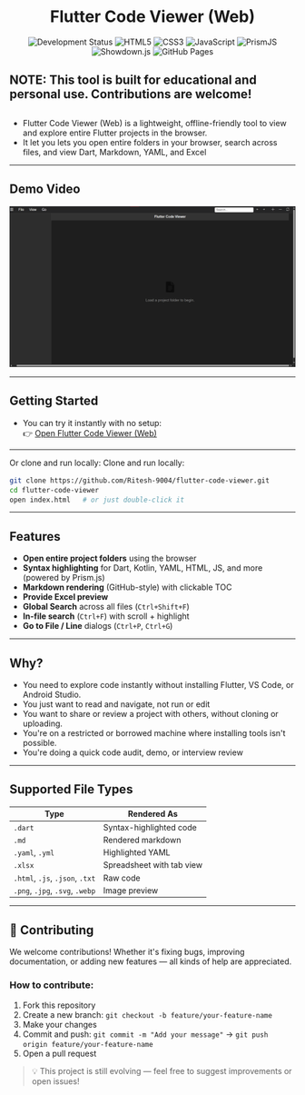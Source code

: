 
<div align="center">
  <h1>  Flutter Code Viewer (Web)</h1>
  <img src="https://img.shields.io/badge/status-in--development-yellow" alt="Development Status" />
  <img src="https://img.shields.io/badge/HTML5-E34F26?logo=html5&logoColor=white&style=flat" alt="HTML5" />
  <img src="https://img.shields.io/badge/CSS3-1572B6?logo=css3&logoColor=white&style=flat" alt="CSS3" />
  <img src="https://img.shields.io/badge/JavaScript-F7DF1E?logo=javascript&logoColor=black&style=flat" alt="JavaScript" />
  <img src="https://img.shields.io/badge/PrismJS-2D2D2D?logo=javascript&logoColor=white&style=flat" alt="PrismJS" />
  <img src="https://img.shields.io/badge/Showdown.js-6A1B9A?logo=markdown&logoColor=white&style=flat" alt="Showdown.js" />
  <img src="https://img.shields.io/badge/Hosted_on-GitHub_Pages-121013?logo=github&logoColor=white&style=flat" alt="GitHub Pages" />
</div>

##  **NOTE:**  This tool is built for educational and personal use. Contributions are welcome!
  
##  
- Flutter Code Viewer (Web) is a lightweight, offline-friendly tool to view and explore entire Flutter projects in the browser.
- It let you lets you open entire folders in your browser, search across files, and view Dart, Markdown, YAML, and Excel 
---
##  Demo Video 

[![Watch the demo](assets/thumbnail.png)](assets/Demo.mp4)


---
## Getting Started
- You can try it instantly with no setup:<br>
👉 [Open Flutter Code Viewer (Web)](https://ritesh-9004.github.io/flutter-code-viewer-web/)

---
Or clone and run locally:
Clone and run locally:

```bash
git clone https://github.com/Ritesh-9004/flutter-code-viewer.git
cd flutter-code-viewer
open index.html   # or just double-click it
```
---
##  Features

-  **Open entire project folders** using the browser
-  **Syntax highlighting** for Dart, Kotlin, YAML, HTML, JS, and more (powered by Prism.js)
-  **Markdown rendering** (GitHub-style) with clickable TOC
- **Provide Excel preview** 
-  **Global Search** across all files (`Ctrl+Shift+F`)
-  **In-file search** (`Ctrl+F`) with scroll + highlight
-  **Go to File / Line** dialogs (`Ctrl+P`, `Ctrl+G`)


---

##  Why?

- You need to explore code instantly without installing Flutter, VS Code, or Android Studio.
- You just want to read and navigate, not run or edit
- You want to share or review a project with others, without cloning or uploading.
- You're on a restricted or borrowed machine where installing tools isn't possible.
- You're doing a quick code audit, demo, or interview review  

---

##  Supported File Types

| Type     | Rendered As    |
|----------|----------------|
| `.dart`  | Syntax-highlighted code |
| `.md`    | Rendered markdown |
| `.yaml`, `.yml` | Highlighted YAML |
| `.xlsx`  | Spreadsheet with tab view |
| `.html`, `.js`, `.json`, `.txt` | Raw code |
| `.png`, `.jpg`, `.svg`, `.webp` | Image preview |




---
## 🤝 Contributing

We welcome contributions! Whether it's fixing bugs, improving documentation, or adding new features — all kinds of help are appreciated.

### How to contribute:
1. Fork this repository
2. Create a new branch: `git checkout -b feature/your-feature-name`
3. Make your changes
4. Commit and push: `git commit -m "Add your message"` → `git push origin feature/your-feature-name`
5. Open a pull request

> 💡 This project is still evolving — feel free to suggest improvements or open issues!
